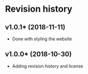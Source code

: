 Revision history
===================

v1.0.1* (2018-11-11)
---------------------

* Done with styling the website

v1.0.0* (2018-10-30)
---------------------

* Adding revision history and license
